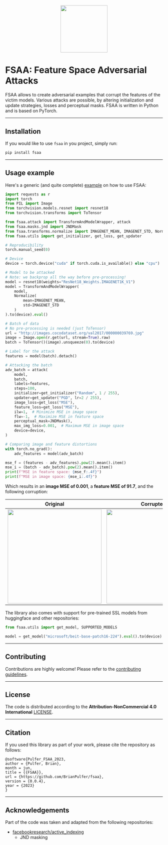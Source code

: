 <h1 align="center">
  <img width="auto" height="150px" src="assets/logo.png" />
</h1>


# FSAA: Feature Space Adversarial Attacks
FSAA allows to create adversarial examples that corrupt the features of the victim models. Various attacks are possible, by altering initialization and update strategies, losses and perceptual masks.
FSAA is written in Python and is based on PyTorch.
___


## Installation
If you would like to use `fsaa` in you project, simply run:
```bash
pip install fsaa
```
___

## Usage example
Here's a generic (and quite complete) [example](fsaa/examples/tutorial.py) on how to use FSAA:

```python
import requests as r
import torch
from PIL import Image
from torchvision.models.resnet import resnet18
from torchvision.transforms import ToTensor

from fsaa.attack import TransformAndModelWrapper, attack
from fsaa.masks.jnd import JNDMask
from fsaa.transforms.normalize import IMAGENET_MEAN, IMAGENET_STD, Normalize
from fsaa.utils import get_initializer, get_loss, get_updater

# Reproducibility
torch.manual_seed(0)

# Device
device = torch.device("cuda" if torch.cuda.is_available() else "cpu")

# Model to be attacked
# Note: we backprop all the way before pre-processing!
model = resnet18(weights="ResNet18_Weights.IMAGENET1K_V1")
model = TransformAndModelWrapper(
    model,
    Normalize(
        mean=IMAGENET_MEAN,
        std=IMAGENET_STD
    )
).to(device).eval()

# Batch of data
# No pre-processing is needed (just ToTensor)
url = "http://images.cocodataset.org/val2017/000000039769.jpg"
image = Image.open(r.get(url, stream=True).raw)
batch = ToTensor()(image).unsqueeze(0).to(device)

# Label for the attack
features = model(batch).detach()

# Attacking the batch
adv_batch = attack(
    model,
    batch,
    labels=features,
    steps=100,
    initializer=get_initializer("Random", 1 / 255),
    updater=get_updater("PGD", lr=2 / 255),
    image_loss=get_loss("MSE"),
    feature_loss=get_loss("MSE"),
    ilw=1,  # Minimize MSE in image space
    flw=-1,  # Maximize MSE in feature space
    perceptual_mask=JNDMask(),
    max_img_loss=0.001,  # Maximum MSE in image space
    device=device,
)

# Comparing image and feature distortions
with torch.no_grad():
    adv_features = model(adv_batch)

mse_f = (features - adv_features).pow(2).mean().item()
mse_i = (batch - adv_batch).pow(2).mean().item()
print(f"MSE in feature space: {mse_f:.4f}")
print(f"MSE in image space: {mse_i:.4f}")
```
Which results in an **image MSE of 0.001**, a **feature MSE of 91.7**, and the following corruption:

<center>

| Original | Corrupted | JND Mask |
| :------: | :-------: | :------: |
| <img src="imgs/orig.png" width="300px" /> | <img src="imgs/adv.png" width="300px" /> | <img src="imgs/mask.png" width="300px" />|

</center>

The library also comes with support for pre-trained SSL models from huggingface and other repositories:
```python
from fsaa.utils import get_model, SUPPORTED_MODELS

model = get_model("microsoft/beit-base-patch16-224").eval().to(device)
```
___

## Contributing
Contributions are highly welcome! Please refer to the [contributing guidelines](./CONTRIBUTING.md).
___
## License
The code is distributed according to the **Attribution-NonCommercial 4.0 International** [LICENSE](./LICENSE).
___

## Citation
If you used this library as part of your work, please cite the repository as follows:

```
@software{Pulfer_FSAA_2023,
author = {Pulfer, Brian},
month = jun,
title = {{FSAA}},
url = {https://github.com/BrianPulfer/fsaa},
version = {0.0.4},
year = {2023}
}
```
___

## Acknowledgements
Part of the code was taken and adapted from the following repositories:
  - [facebookresearch/active_indexing](https://github.com/facebookresearch/active_indexing)
    - JND masking
